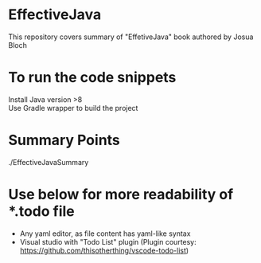 # EffectiveJava
This repository covers summary of "EffetiveJava" book authored by Josua Bloch

# To run the code snippets 
Install Java version >8 <BR/>
Use Gradle wrapper to build the project

# Summary Points
./EffectiveJavaSummary 

# Use below for more readability of *.todo file
- Any yaml editor, as file content has yaml-like syntax 
- Visual studio with "Todo List" plugin (Plugin courtesy: https://github.com/thisotherthing/vscode-todo-list)